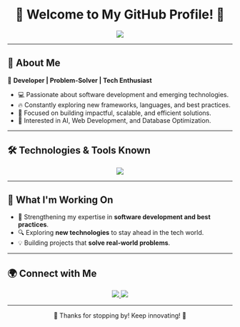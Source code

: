 <h1 align="center">🌟 Welcome to My GitHub Profile! 🚀</h1>

<p align="center">
  <img src="https://readme-typing-svg.herokuapp.com?font=Fira+Code&pause=1000&color=F7A41D&width=435&lines=Hello%2C+I'm+Ayron+Vas!;Passionate+Developer+%26+Tech+Enthusiast;Always+Learning+%26+Building!"/>
</p>

---

## 🚀 About Me

🎯 **Developer | Problem-Solver | Tech Enthusiast**
- 💻 Passionate about software development and emerging technologies.  
- 🔥 Constantly exploring new frameworks, languages, and best practices.  
- 🎯 Focused on building impactful, scalable, and efficient solutions.  
- 🤖 Interested in AI, Web Development, and Database Optimization.  

---

## 🛠️ Technologies & Tools Known
<p align="center">
  <img src="https://skillicons.dev/icons?i=c,cpp,java,js,php,oracle,mongodb,html,css"/>
</p>

---

## 📌 What I'm Working On
- 🚀 Strengthening my expertise in **software development and best practices**.
- 🔍 Exploring **new technologies** to stay ahead in the tech world.
- 💡 Building projects that **solve real-world problems**.

---

## 🌍 Connect with Me
<p align="center">
  <a href="https://linkedin.com/in/ayron-vas" target="_blank">
    <img src="https://img.shields.io/badge/LinkedIn-0077B5?style=for-the-badge&logo=linkedin&logoColor=white"/>
  </a>
  <a href="mailto:ayronvas23@gmail.com">
    <img src="https://img.shields.io/badge/Email-D14836?style=for-the-badge&logo=gmail&logoColor=white"/>
  </a>
</p>

---

<p align="center">🚀 Thanks for stopping by! Keep innovating! 🚀</p>

